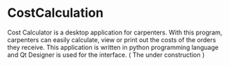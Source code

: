 # CostCalculation
 Cost Calculator is a desktop application for carpenters. With this program, carpenters can easily calculate, view or print out the costs of the orders they receive. This application is written in python programming language and Qt Designer is used for the interface. ( The under construction )
